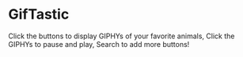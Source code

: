 # GifTastic

Click the buttons to display GIPHYs of your favorite animals,
Click the GIPHYs to pause and play,
Search to add more buttons!
